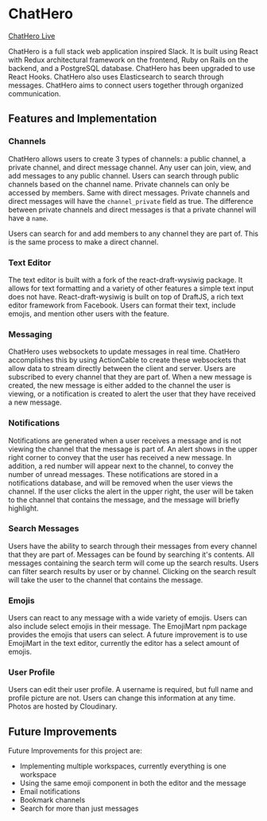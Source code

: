 # ChatHero

[ChatHero Live](https://chatheroapp.herokuapp.com/)

ChatHero is a full stack web application inspired Slack. It is built using React with Redux architectural framework on the frontend, Ruby on Rails on the backend, and a PostgreSQL database. ChatHero has been upgraded to use React Hooks. ChatHero also uses Elasticsearch to search through messages. ChatHero aims to connect users together through organized communication.

<!-- ![home page](readME_photos/home_page.png) -->

## Features and Implementation

### Channels

ChatHero allows users to create 3 types of channels: a public channel, a private channel, and direct message channel. Any user can join, view, and add messages to any public channel. Users can search through public channels based on the channel name. Private channels can only be accessed by members. Same with direct messages. Private channels and direct messages will have the `channel_private` field as true. The difference between private channels and direct messages is that a private channel will have a `name`.

<!-- ![sidebar](readME_photos/sidebar.png) -->
<!-- ![create channel](readME_photos/create_channel.png) -->
<!-- ![browse channel](readME_photos/browse_channel.png) -->

Users can search for and add members to any channel they are part of. This is the same process to make a direct channel.

<!-- ![add member](readME_photos/create_channel.png) -->
<!-- ![direct message](readME_photos/browse_channel.png) -->

### Text Editor

<!-- ![Text Editor](readME_photos/text_editor.png) -->

The text editor is built with a fork of the react-draft-wysiwig package. It allows for text formatting and a variety of other features a simple text input does not have. React-draft-wysiwig is built on top of DraftJS, a rich text editor framework from Facebook. Users can format their text, include emojis, and mention other users with the feature.

### Messaging

<!-- ![Messaging](readME_photos/messaging.png) -->

ChatHero uses websockets to update messages in real time. ChatHero accomplishes this by using ActionCable to create these websockets that allow data to stream directly between the client and server. Users are subscribed to every channel that they are part of. When a new message is created, the new message is either added to the channel the user is viewing, or a notification is created to alert the user that they have received a new message.

### Notifications

<!-- ![Notifications](readME_photos/notifications.png) -->

Notifications are generated when a user receives a message and is not viewing the channel that the message is part of. An alert shows in the upper right corner to convey that the user has received a new message. In addition, a red number will appear next to the channel, to convey the number of unread messages. These notifications are stored in a notifications database, and will be removed when the user views the channel. If the user clicks the alert in the upper right, the user will be taken to the channel that contains the message, and the message will briefly highlight.

### Search Messages

<!-- ![Search](readME_photos/search.png) -->

Users have the ability to search through their messages from every channel that they are part of. Messages can be found by searching it's contents. All messages containing the search term will come up the search results. Users can filter search results by user or by channel. Clicking on the search result will take the user to the channel that contains the message.

### Emojis

<!-- ![Emojis](readME_photos/emojis.png) -->

Users can react to any message with a wide variety of emojis. Users can also include select emojis in their message. The EmojiMart npm package provides the emojis that users can select. A future improvement is to use EmojiMart in the text editor, currently the editor has a select amount of emojis.

### User Profile

<!-- ![User Profile](readME_photos/user_profile.png) -->

Users can edit their user profile. A username is required, but full name and profile picture are not. Users can change this information at any time. Photos are hosted by Cloudinary.

## Future Improvements

Future Improvements for this project are:

- Implementing multiple workspaces, currently everything is one workspace
- Using the same emoji component in both the editor and the message
- Email notifications
- Bookmark channels
- Search for more than just messages
